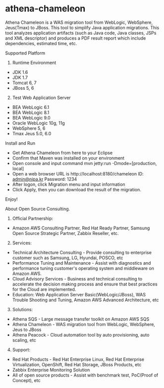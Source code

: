 athena-chameleon
================

Athena Chameleon is a WAS migration tool from WebLogic, WebSphere, Jeus(Tmax) to JBoss. This tool to simplify Java application migrations.
This tool analyzes application artifacts (such as Java code, Java classes, JSPs and XML descriptor) and produces a PDF result report which include dependencies, estimated time, etc.

Supported Platform

 1. Runtime Environment
  - JDK 1.6
  - JDK 1.7
  - Tomcat 6, 7
  - JBoss 5, 6
  
 2. Test Web Application Server
  - BEA WebLogic 6.1
  - BEA WebLogic 8.1
  - BEA WebLogic 9.0
  - Oracle WebLogic 10g, 11g
  - WebSphere 5, 6
  - Tmax Jeus 5.0, 6.0


Install and Run
  - Get Athena Chameleon from here to your Eclipse
  - Confirm that Maven was installed on your environment
  - Open console and input command
    mvn jetty:run -Dmode=[production, local]
  - Open a web browser
    URL is http://localhost:8180/chameleon
    ID: admin@nipa.kr
    Password: 1234
  - After logon, click Migration menu and input information
  - Click Apply, then you can download the result of the migration.
  
Enjoy! 
 

About Open Source Consulting.

 1. Official Partnership:

  - Amazon AWS Consulting Partner, Red Hat Ready Partner, Samsung Open Source Strategic Partner, Zabbix Reseller, etc.

 2. Services:

  - Technical Architecture Consulting - Provide consulting to enterprise customer such as Samsung, LG, Hyundai, POSCO, etc
  - Performance Tuning and Maintenance - Assist with diagnostics and performance tuning customer's operating system and middleware on Amazon AWS.
  - Cloud Advisory Services - Business and technical consulting to accelerate the decision making process and ensure that best practices for the Cloud are implemented.
  - Education: Web Application Server Basic(WebLogic/JBoss), WAS Trouble Shooting and Tuning, Amazon AWS Advanced Architecture, etc

 3. Solutions:

  - Athena SQS - Large message transfer toolkit on Amazon AWS SQS
  - Athena Chameleon - WAS migration tool from WebLogic, WebSphere, Jeus to JBoss
  - Athena Peacock - Cloud automation tool by auto provisioning, auto scaling, etc

 4. Support:

  - Red Hat Products - Red Hat Enterprise Linux, Red Hat Enterprise Virtualization, OpenShift, Red Hat Storage, JBoss Products, etc
  - Zabbix Enterprise Monitoring Solution
  - All of open source products - Assist with benchmark test, PoC(Proof of Concept), etc

